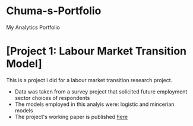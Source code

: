 # Chuma-s-Portfolio
My Analytics Portfolio
# [Project 1: Labour Market Transition Model]

This is a project i did for a labour market transition research project.

* Data was taken from a survey project that solicited future employment sector choices of respondents
* The models employed in this analyis were: logistic and mincerian models
* The project's working paper is published [here](https://research.helpmaninstitute.org/research/2024/employment-choice-analysis/)
